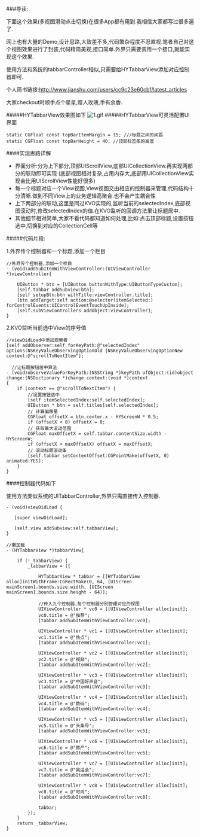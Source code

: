 ###导读:

下面这个效果(多视图滑动点击切换)在很多App都有用到.我相信大家都写过很多遍了.

网上也有大量的Demo,设计思路,大致差不多,代码繁杂程度不忍直视.笔者自己对这个视图效果进行了封装,代码精简美观,接口简单.外界只需要调用一个接口,就能实现这个效果.

使用方法和系统的tabbarController相似,只需要给HYTabbarView添加对应控制器即可.

个人简书链接:http://www.jianshu.com/users/cc9c23e60cbf/latest_articles

大家checkout时顺手点个星星,赠人玫瑰,手有余香.

#####HYTabbarView效果图如下
![1.gif](http://chuantu.biz/t5/30/1471921557x2031068758.gif) 
#####HYTabbarView可灵活配置UI界面

	static CGFloat const topBarItemMargin = 15; ///标题之间的间距
	static CGFloat const topBarHeight = 40; //顶部标签条的高度

####实现思路详解
- 界面分析:分为上下部分,顶部UIScrollView,底部UICollectionView.再实现两部分的联动即可实现 (底部视图相对复杂,占用内存大,底部用UICollectionView实现会比用UIScrollView性能好很多)
- 每一个标题对应一个View视图,View视图交由相应的控制器来管理,代码结构十分清晰.做到不同View上的业务逻辑高聚合.也不会产生耦合性
- 上下两部分的联动,这里是同过KVO实现的,监听当前的selectedIndex,底部视图滚动时,修改selectedIndex的值.在KVO监听的回调方法里让标题居中.
- 其他细节相对简单,大家不看代码都知道如何处理,比如:点击顶部标题,设置按钮选中,切换到对应的CollectionCell等

#####代码片段:

1.外界传个控制器和一个标题,添加一个栏目

	//外界传个控制器,添加一个栏目
	- (void)addSubItemWithViewController:(UIViewController *)viewController{
	    
	    UIButton * btn = [UIButton buttonWithType:UIButtonTypeCustom];
	    [self.tabbar addSubview:btn];
	    [self setupBtn:btn withTitle:viewController.title];
	    [btn addTarget:self action:@selector(itemSelected:) forControlEvents:UIControlEventTouchUpInside];
	    [self.subViewControllers addObject:viewController];
	}	
2.KVO监听当前选中View的序号值
        
    //viewDidLoad中添加观察者
	[self addObserver:self forKeyPath:@"selectedIndex" options:NSKeyValueObservingOptionOld |NSKeyValueObservingOptionNew context:@"scrollToNextItem"];

      //让标题按钮居中算法
	- (void)observeValueForKeyPath:(NSString *)keyPath ofObject:(id)object change:(NSDictionary *)change context:(void *)context
	{
	    if (context == @"scrollToNextItem") {
	        //设置按钮选中
	        [self itemSelectedIndex:self.selectedIndex];
	        UIButton * btn = self.titles[self.selectedIndex];
	        // 计算偏移量
	        CGFloat offsetX = btn.center.x - HYScreenW * 0.5;
	        if (offsetX < 0) offsetX = 0;
	        // 获取最大滚动范围
	        CGFloat maxOffsetX = self.tabbar.contentSize.width - HYScreenW;
	        if (offsetX > maxOffsetX) offsetX = maxOffsetX;
	        // 滚动标题滚动条
	        [self.tabbar setContentOffset:CGPointMake(offsetX, 0) animated:YES];
	    }
	}

####控制器代码如下

使用方法类似系统的UITabbarController,外界只需直接传入控制器.

	- (void)viewDidLoad {
	   
	   [super viewDidLoad];
	
	   [self.view addSubview:self.tabbarView];
	}
		
	//懒加载
	- (HYTabbarView *)tabbarView{
	    
	    if (!_tabbarView) {
	        _tabbarView = ({
	            
	            HYTabbarView * tabbar = [[HYTabbarView alloc]initWithFrame:CGRectMake(0, 64, [UIScreen mainScreen].bounds.size.width, [UIScreen mainScreen].bounds.size.height - 64)];
	            
	            //传入九个控制器,每个控制器分别管理对应的视图
	            UIViewController * vc0 = [[UIViewController alloc]init];
	            vc0.title = @"推荐";
	            [tabbar addSubItemWithViewController:vc0];
	    
	            UIViewController * vc1 = [[UIViewController alloc]init];
	            vc1.title = @"热点";
	            [tabbar addSubItemWithViewController:vc1];
	            
	            UIViewController * vc2 = [[UIViewController alloc]init];
	            vc2.title = @"视频";
	            [tabbar addSubItemWithViewController:vc2];
	            
	            UIViewController * vc3 = [[UIViewController alloc]init];
	            vc3.title = @"中国好声音";
	            [tabbar addSubItemWithViewController:vc3];
	            
	            UIViewController * vc4 = [[UIViewController alloc]init];
	            vc4.title = @"数码";
	            [tabbar addSubItemWithViewController:vc4];
	            
	            UIViewController * vc5 = [[UIViewController alloc]init];
	            vc5.title = @"头条号";
	            [tabbar addSubItemWithViewController:vc5];
	            
	            UIViewController * vc6 = [[UIViewController alloc]init];
	            vc6.title = @"房产";
	            [tabbar addSubItemWithViewController:vc6];
	            
	            UIViewController * vc7 = [[UIViewController alloc]init];
	            vc7.title = @"奥运会";
	            [tabbar addSubItemWithViewController:vc7];
	            
	            UIViewController * vc8 = [[UIViewController alloc]init];
	            vc8.title = @"时尚";
	            [tabbar addSubItemWithViewController:vc8];
	
	            tabbar;
	        });
	    }
	    return _tabbarView;
	}
